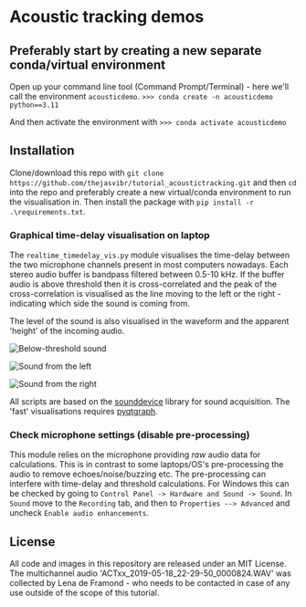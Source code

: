 # Acoustic tracking demos

## Preferably start by creating a new separate conda/virtual environment 
Open up your command line tool (Command Prompt/Terminal) - here we'll call the environment `acousticdemo`.
```>>> conda create -n acousticdemo python==3.11``` 

And then activate the environment with 
```>>> conda activate acousticdemo``` 

## Installation 
Clone/download this repo with ```git clone https://github.com/thejasvibr/tutorial_acoustictracking.git``` and then ```cd``` into the 
repo and preferably create a new virtual/conda environment to run the visualisation in. Then install the package with 
```pip install -r .\requirements.txt```.


### Graphical time-delay visualisation on laptop

The ```realtime_timedelay_vis.py``` module visualises the time-delay between the two microphone channels present in most computers nowadays. 
Each stereo audio buffer is bandpass filtered between  0.5-10 kHz. If the buffer audio is above threshold then it is cross-correlated and 
the peak of the cross-correlation is visualised as the line moving to the left or the right - indicating which side the sound is coming from. 

The level of the sound is also visualised in the waveform and the apparent 'height' of the incoming audio. 

![Below-threshold sound](nosound.PNG)

![Sound from the left](sound_left.PNG)

![Sound from the right](sound_right.PNG)



All scripts are based on the [sounddevice](https://python-sounddevice.readthedocs.io/en/0.3.7/#callback-streams) library for sound acquisition.
The 'fast' visualisations requires [pyqtgraph](http://www.pyqtgraph.org/). 

### Check microphone settings (disable pre-processing)
This module relies on the microphone providing *raw* audio data for calculations. This is in contrast to some laptops/OS's pre-processing the
audio to remove echoes/noise/buzzing etc. The pre-processing can interfere with time-delay and threshold calculations. 
For Windows this can be checked by going to ```Control Panel -> Hardware and Sound -> Sound```. In ```Sound``` move to the ```Recording``` tab, and 
then to ```Properties --> Advanced``` and uncheck ```Enable audio enhancements```.

## License
All code and images in this repository are released under an MIT License. The multichannel audio 'ACTxx_2019-05-18_22-29-50_0000824.WAV' was collected by
Lena de Framond - who needs to be contacted in case of any use outside of the scope of this tutorial. 
